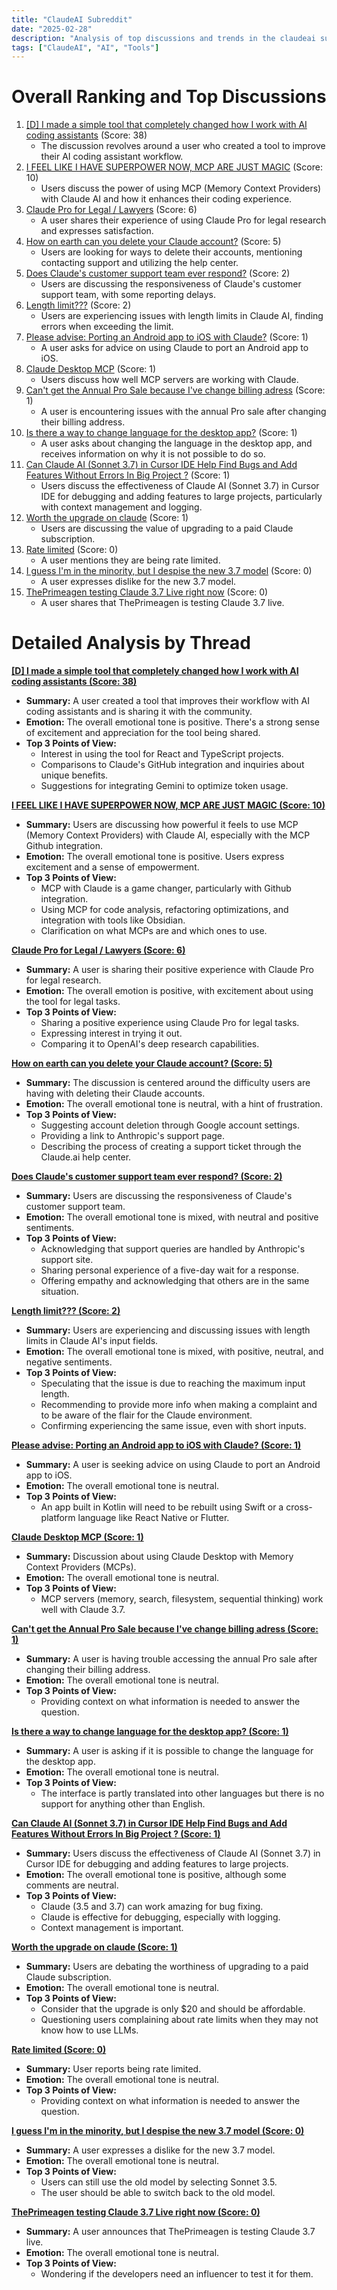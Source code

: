 ```yaml
---
title: "ClaudeAI Subreddit"
date: "2025-02-28"
description: "Analysis of top discussions and trends in the claudeai subreddit"
tags: ["ClaudeAI", "AI", "Tools"]
---
```


# Overall Ranking and Top Discussions
1.  [[D] I made a simple tool that completely changed how I work with AI coding assistants](https://www.reddit.com/r/ClaudeAI/comments/1j0ey3h/i_made_a_simple_tool_that_completely_changed_how/) (Score: 38)
    *   The discussion revolves around a user who created a tool to improve their AI coding assistant workflow.
2.  [I FEEL LIKE I HAVE SUPERPOWER NOW, MCP ARE JUST MAGIC](https://www.reddit.com/r/ClaudeAI/comments/1j0aw7z/i_feel_like_i_have_superpower_now_mcp_are_just/) (Score: 10)
    *   Users discuss the power of using MCP (Memory Context Providers) with Claude AI and how it enhances their coding experience.
3.  [Claude Pro for Legal / Lawyers](https://www.reddit.com/r/ClaudeAI/comments/1j0efrj/claude_pro_for_legal_lawyers/) (Score: 6)
    *   A user shares their experience of using Claude Pro for legal research and expresses satisfaction.
4.  [How on earth can you delete your Claude account?](https://www.reddit.com/r/ClaudeAI/comments/1j0dm6b/how_on_earth_can_you_delete_your_claude_account/) (Score: 5)
    *   Users are looking for ways to delete their accounts, mentioning contacting support and utilizing the help center.
5.  [Does Claude's customer support team ever respond?](https://www.reddit.com/r/ClaudeAI/comments/1j0be4w/does_claudes_customer_support_team_ever_respond/) (Score: 2)
    *   Users are discussing the responsiveness of Claude's customer support team, with some reporting delays.
6.  [Length limit???](https://www.reddit.com/r/ClaudeAI/comments/1j0blhh/length_limit/) (Score: 2)
    *   Users are experiencing issues with length limits in Claude AI, finding errors when exceeding the limit.
7.  [Please advise: Porting an Android app to iOS with Claude?](https://www.reddit.com/r/ClaudeAI/comments/1j0ak9j/please_advise_porting_an_android_app_to_ios_with/) (Score: 1)
    *   A user asks for advice on using Claude to port an Android app to iOS.
8.  [Claude Desktop MCP](https://www.reddit.com/r/ClaudeAI/comments/1j0an0n/claude_desktop_mcp/) (Score: 1)
    *   Users discuss how well MCP servers are working with Claude.
9.  [Can't get the Annual Pro Sale because I've change billing adress](https://www.reddit.com/r/ClaudeAI/comments/1j0dc82/cant_get_the_annual_pro_sale_because_ive_change/) (Score: 1)
    *   A user is encountering issues with the annual Pro sale after changing their billing address.
10. [Is there a way to change language for the desktop app?](https://www.reddit.com/r/ClaudeAI/comments/1j0e842/is_there_a_way_to_change_language_for_the_desktop/) (Score: 1)
    *   A user asks about changing the language in the desktop app, and receives information on why it is not possible to do so.
11. [Can Claude AI (Sonnet 3.7) in Cursor IDE Help Find Bugs and Add Features Without Errors In Big Project ?](https://www.reddit.com/r/ClaudeAI/comments/1j0ggco/can_claude_ai_sonnet_37_in_cursor_ide_help_find/) (Score: 1)
    *   Users discuss the effectiveness of Claude AI (Sonnet 3.7) in Cursor IDE for debugging and adding features to large projects, particularly with context management and logging.
12. [Worth the upgrade on claude](https://www.reddit.com/r/ClaudeAI/comments/1j0hne4/worth_the_upgrade_on_claude/) (Score: 1)
    *   Users are discussing the value of upgrading to a paid Claude subscription.
13. [Rate limited](https://i.redd.it/h11qqt40qxle1.jpeg) (Score: 0)
    *   A user mentions they are being rate limited.
14. [I guess I'm in the minority, but I despise the new 3.7 model](https://www.reddit.com/r/ClaudeAI/comments/1j0bc1r/i_guess_im_in_the_minority_but_i_despise_the_new/) (Score: 0)
    *   A user expresses dislike for the new 3.7 model.
15. [ThePrimeagen testing Claude 3.7 Live right now](https://www.reddit.com/r/ClaudeAI/comments/1j0cn2a/theprimeagen_testing_claude_37_live_right_now/) (Score: 0)
    *   A user shares that ThePrimeagen is testing Claude 3.7 live.

# Detailed Analysis by Thread
**[[D] I made a simple tool that completely changed how I work with AI coding assistants (Score: 38)](https://www.reddit.com/r/ClaudeAI/comments/1j0ey3h/i_made_a_simple_tool_that_completely_changed_how/)**
*   **Summary:** A user created a tool that improves their workflow with AI coding assistants and is sharing it with the community.
*   **Emotion:** The overall emotional tone is positive. There's a strong sense of excitement and appreciation for the tool being shared.
*   **Top 3 Points of View:**
    *   Interest in using the tool for React and TypeScript projects.
    *   Comparisons to Claude's GitHub integration and inquiries about unique benefits.
    *   Suggestions for integrating Gemini to optimize token usage.

**[I FEEL LIKE I HAVE SUPERPOWER NOW, MCP ARE JUST MAGIC (Score: 10)](https://www.reddit.com/r/ClaudeAI/comments/1j0aw7z/i_feel_like_i_have_superpower_now_mcp_are_just/)**
*   **Summary:** Users are discussing how powerful it feels to use MCP (Memory Context Providers) with Claude AI, especially with the MCP Github integration.
*   **Emotion:** The overall emotional tone is positive. Users express excitement and a sense of empowerment.
*   **Top 3 Points of View:**
    *   MCP with Claude is a game changer, particularly with Github integration.
    *   Using MCP for code analysis, refactoring optimizations, and integration with tools like Obsidian.
    *   Clarification on what MCPs are and which ones to use.

**[Claude Pro for Legal / Lawyers (Score: 6)](https://www.reddit.com/r/ClaudeAI/comments/1j0efrj/claude_pro_for_legal_lawyers/)**
*   **Summary:** A user is sharing their positive experience with Claude Pro for legal research.
*   **Emotion:** The overall emotion is positive, with excitement about using the tool for legal tasks.
*   **Top 3 Points of View:**
    *   Sharing a positive experience using Claude Pro for legal tasks.
    *   Expressing interest in trying it out.
    *   Comparing it to OpenAI's deep research capabilities.

**[How on earth can you delete your Claude account? (Score: 5)](https://www.reddit.com/r/ClaudeAI/comments/1j0dm6b/how_on_earth_can_you_delete_your_claude_account/)**
*   **Summary:** The discussion is centered around the difficulty users are having with deleting their Claude accounts.
*   **Emotion:** The overall emotional tone is neutral, with a hint of frustration.
*   **Top 3 Points of View:**
    *   Suggesting account deletion through Google account settings.
    *   Providing a link to Anthropic's support page.
    *   Describing the process of creating a support ticket through the Claude.ai help center.

**[Does Claude's customer support team ever respond? (Score: 2)](https://www.reddit.com/r/ClaudeAI/comments/1j0be4w/does_claudes_customer_support_team_ever_respond/)**
*   **Summary:** Users are discussing the responsiveness of Claude's customer support team.
*   **Emotion:** The overall emotional tone is mixed, with neutral and positive sentiments.
*   **Top 3 Points of View:**
    *   Acknowledging that support queries are handled by Anthropic's support site.
    *   Sharing personal experience of a five-day wait for a response.
    *   Offering empathy and acknowledging that others are in the same situation.

**[Length limit??? (Score: 2)](https://www.reddit.com/r/ClaudeAI/comments/1j0blhh/length_limit/)**
*   **Summary:** Users are experiencing and discussing issues with length limits in Claude AI's input fields.
*   **Emotion:** The overall emotional tone is mixed, with positive, neutral, and negative sentiments.
*   **Top 3 Points of View:**
    *   Speculating that the issue is due to reaching the maximum input length.
    *   Recommending to provide more info when making a complaint and to be aware of the flair for the Claude environment.
    *   Confirming experiencing the same issue, even with short inputs.

**[Please advise: Porting an Android app to iOS with Claude? (Score: 1)](https://www.reddit.com/r/ClaudeAI/comments/1j0ak9j/please_advise_porting_an_android_app_to_ios_with/)**
*   **Summary:** A user is seeking advice on using Claude to port an Android app to iOS.
*   **Emotion:** The overall emotional tone is neutral.
*   **Top 3 Points of View:**
    *   An app built in Kotlin will need to be rebuilt using Swift or a cross-platform language like React Native or Flutter.

**[Claude Desktop MCP (Score: 1)](https://www.reddit.com/r/ClaudeAI/comments/1j0an0n/claude_desktop_mcp/)**
*   **Summary:** Discussion about using Claude Desktop with Memory Context Providers (MCPs).
*   **Emotion:** The overall emotional tone is neutral.
*   **Top 3 Points of View:**
    *   MCP servers (memory, search, filesystem, sequential thinking) work well with Claude 3.7.

**[Can't get the Annual Pro Sale because I've change billing adress (Score: 1)](https://www.reddit.com/r/ClaudeAI/comments/1j0dc82/cant_get_the_annual_pro_sale_because_ive_change/)**
*   **Summary:** A user is having trouble accessing the annual Pro sale after changing their billing address.
*   **Emotion:** The overall emotional tone is neutral.
*   **Top 3 Points of View:**
    *   Providing context on what information is needed to answer the question.

**[Is there a way to change language for the desktop app? (Score: 1)](https://www.reddit.com/r/ClaudeAI/comments/1j0e842/is_there_a_way_to_change_language_for_the_desktop/)**
*   **Summary:** A user is asking if it is possible to change the language for the desktop app.
*   **Emotion:** The overall emotional tone is neutral.
*   **Top 3 Points of View:**
    *   The interface is partly translated into other languages but there is no support for anything other than English.

**[Can Claude AI (Sonnet 3.7) in Cursor IDE Help Find Bugs and Add Features Without Errors In Big Project ? (Score: 1)](https://www.reddit.com/r/ClaudeAI/comments/1j0ggco/can_claude_ai_sonnet_37_in_cursor_ide_help_find/)**
*   **Summary:** Users discuss the effectiveness of Claude AI (Sonnet 3.7) in Cursor IDE for debugging and adding features to large projects.
*   **Emotion:** The overall emotional tone is positive, although some comments are neutral.
*   **Top 3 Points of View:**
    *   Claude (3.5 and 3.7) can work amazing for bug fixing.
    *   Claude is effective for debugging, especially with logging.
    *   Context management is important.

**[Worth the upgrade on claude (Score: 1)](https://www.reddit.com/r/ClaudeAI/comments/1j0hne4/worth_the_upgrade_on_claude/)**
*   **Summary:** Users are debating the worthiness of upgrading to a paid Claude subscription.
*   **Emotion:** The overall emotional tone is neutral.
*   **Top 3 Points of View:**
    *   Consider that the upgrade is only $20 and should be affordable.
    *   Questioning users complaining about rate limits when they may not know how to use LLMs.

**[Rate limited (Score: 0)](https://i.redd.it/h11qqt40qxle1.jpeg)**
*   **Summary:** User reports being rate limited.
*   **Emotion:** The overall emotional tone is neutral.
*   **Top 3 Points of View:**
    *   Providing context on what information is needed to answer the question.

**[I guess I'm in the minority, but I despise the new 3.7 model (Score: 0)](https://www.reddit.com/r/ClaudeAI/comments/1j0bc1r/i_guess_im_in_the_minority_but_i_despise_the_new/)**
*   **Summary:** A user expresses a dislike for the new 3.7 model.
*   **Emotion:** The overall emotional tone is neutral.
*   **Top 3 Points of View:**
    *   Users can still use the old model by selecting Sonnet 3.5.
    *   The user should be able to switch back to the old model.

**[ThePrimeagen testing Claude 3.7 Live right now (Score: 0)](https://www.reddit.com/r/ClaudeAI/comments/1j0cn2a/theprimeagen_testing_claude_37_live_right_now/)**
*   **Summary:** A user announces that ThePrimeagen is testing Claude 3.7 live.
*   **Emotion:** The overall emotional tone is neutral.
*   **Top 3 Points of View:**
    *   Wondering if the developers need an influencer to test it for them.
